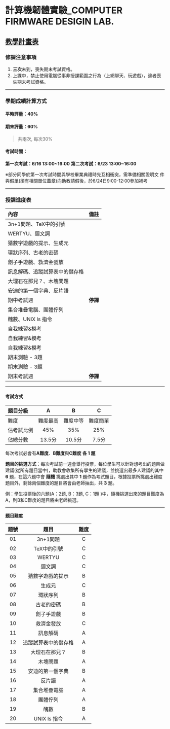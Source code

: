 #  計算機韌體實驗_COMPUTER FIRMWARE DESIGIN LAB.

## [教學計畫表](http://ap09.emis.tku.edu.tw/106_2/106_2_0962.PDF)

### 修課注意事項
1. **三次**未到，喪失期末考試資格。
2. 上課中，禁止使用電腦從事非授課範圍之行為（上網聊天、玩遊戲），違者喪失期末考試資格。
----------------------------------------------------------------------------------------------------
### 學期成績計算方式
#### 平時評量：**40%**                                                                                   
#### 期末評量：**60%**
> 共兩次, 每次30%

#### 考試時間：
**第一次考試：6/16 13:00~16:00**
**第二次考試：6/23 13:00~16:00**

※部分同學於第一次考試時間與學校畢業典禮時先互相衝突，需準備相關證明文
件與假單(須有相關單位蓋章)向助教請假後，於6/24日9:00-12:00參加補考

----------------------------------------------------------------------------------------------------
### 授課進度表 
| 內容 | 備註 |
|:-----------|:------:|
| 3n+1問題、TeX中的引號 | |
| WERTYU、迴文詞 | |
| 猜數字遊戲的提示、生成元 | |
| 環狀序列、古老的密碼  | |
| 劊子手遊戲、救濟金發放 | |
| 訊息解碼、追蹤試算表中的儲存格 | |
| 大理石在那兒？、木塊問題 | |
| 安迪的第一個字典、反片語 | |
| 期中考試週| **停課** |
| 集合堆疊電腦、團體佇列  | |
| 醜數、UNIX ls 指令 | |
| 自我練習&模考 | |
| 自我練習&模考 | |
| 自我練習&模考 | |
| 期末測驗 - 3題 | |
| 期末測驗 - 3題| |
| 期末考試週 | **停課** |

----------------------------------------------------------------------------------------------------
#### 考試方式
|題目分級 | A | B | C |
|:------|:------:|:-:|:-:|
|難度|難度最高|難度中等|難度簡單|
|佔考試比例|45%|35%|25%|
|佔總分數|13.5分|10.5分|7.5分|

每次考試必會有**A難度**、**B難度**與**C難度** **各 1 題**

**題目的挑選方式**：每次考試前一週會舉行投票，每位學生可以針對想考出的題目做建議(從所有題目當中)，助教會收集所有學生的建議，並挑選出最多人建議的其中 **6** 題，在這六題中會 **隨機** 挑選出其中 **1** 題作為考試題目，根據投票所挑選出難度題目外，剩餘兩個難度的題目將會由老師抽出，共 **3** 題。

例：學生投票後的六題(A：2題, B：3題, C：1題 )中，隨機挑選出來的題目難度為A，則B和C難度的題目將由老師挑選。

----------------------------------------------------------------------------------------------------

**題目難度**

| 題號 | 題目 | 難度 |
|:--:|:--------:|:-----:|
| 01 | 3n+1問題| C |
| 02 | TeX中的引號| C |
| 03 | WERTYU | C |
| 04 | 迴文詞 | C |
| 05 | 猜數字遊戲的提示 | B |
| 06 | 生成元 | C |
| 07 | 環狀序列 | B |
| 08 | 古老的密碼 | B |
| 09 | 劊子手遊戲 | B |
| 10 | 救濟金發放 | C |
| 11 | 訊息解碼 | A |
| 12 | 追蹤試算表中的儲存格 | A |
| 13 | 大理石在那兒？ | B |
| 14 | 木塊問題 | A |
| 15 | 安迪的第一個字典 | B |
| 16 | 反片語 | A |
| 17 | 集合堆疊電腦 | A |
| 18 | 團體佇列 | A |
| 19 | 醜數 | B |
| 20 | UNIX ls 指令 | A |
